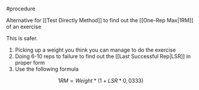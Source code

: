 #procedure 

Alternative for [[Test Directly Method]] to find out the [[One-Rep Max|1RM]] of an exercise

This is safer. 

1. Picking up a weight you think you can manage to do the exercise
2. Doing 6-10 reps to failure to find out the [[Last Successful Rep|LSR]] in proper form
3. Use the following formula

$$ 1RM = Weight * (1 + LSR * 0,0333) $$
